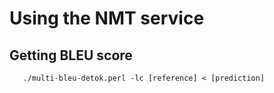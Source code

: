 # Using the NMT service

## Getting BLEU score

```
   ./multi-bleu-detok.perl -lc [reference] < [prediction]
```
